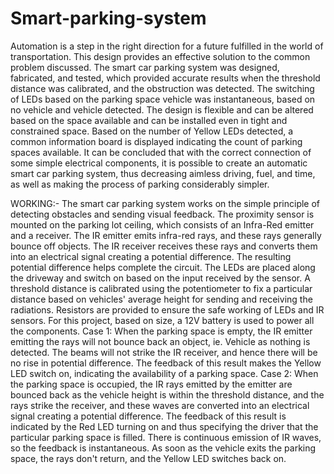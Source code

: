 # Smart-parking-system
Automation is a step in the right direction for a future fulfilled in the world of transportation. This design provides an effective solution to the common problem discussed. The smart car parking system was designed, fabricated, and tested, which provided accurate results when the threshold distance was calibrated, and the obstruction was detected. The switching of LEDs based on the parking space vehicle was instantaneous, based on no vehicle and vehicle detected.
The design is flexible and can be altered based on the space available and can be installed even in tight and constrained space. Based on the number of Yellow LEDs detected, a common information board is displayed indicating the count of parking spaces available. 
It can be concluded that with the correct connection of some simple electrical components, it is possible to create an automatic smart car parking system, thus decreasing aimless driving, fuel, and time, as well as making the process of parking considerably simpler.

WORKING:- 
The smart car parking system works on the simple principle of detecting obstacles and sending visual feedback. The proximity sensor is mounted on the parking lot ceiling, which consists of an Infra-Red emitter and a receiver. The IR emitter emits infra-red rays, and these rays generally bounce off objects. The IR receiver receives these rays and converts them into an electrical signal creating a potential difference. The resulting potential difference helps complete the circuit. The LEDs are placed along the driveway and switch on based on the input received by the sensor. A threshold distance is calibrated using the potentiometer to fix a particular distance based on vehicles' average height for sending and receiving the radiations. Resistors are provided to ensure the safe working of LEDs and IR sensors. For this project, based on size, a 12V battery is used to power all the components.
Case 1: When the parking space is empty, the IR emitter emitting the rays will not bounce back an object, ie. Vehicle as nothing is detected. The beams will not strike the IR receiver, and hence there will be no rise in potential difference. The feedback of this result makes the Yellow LED switch on, indicating the availability of a parking space.
Case 2: When the parking space is occupied, the IR rays emitted by the emitter are bounced back as the vehicle height is within the threshold distance, and the rays strike the receiver, and these waves are converted into an electrical signal creating a potential difference. The feedback of this result is indicated by the Red LED turning on and thus specifying the driver that the particular parking space is filled.
There is continuous emission of IR waves, so the feedback is instantaneous. As soon as the vehicle exits the parking space, the rays don't return, and the Yellow LED switches back on.

